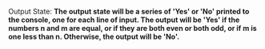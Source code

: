 Output State: **The output state will be a series of 'Yes' or 'No' printed to the console, one for each line of input. The output will be 'Yes' if the numbers n and m are equal, or if they are both even or both odd, or if m is one less than n. Otherwise, the output will be 'No'.**